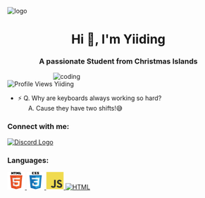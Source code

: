 ![logo](https://alpha-centauri-production.s3.amazonaws.com/uploads/content/174/header_image/header.jpg)

<h1 align="center">Hi 👋, I'm Yiiding</h1>
<h3 align="center">A passionate Student from Christmas Islands</h3>

<img align="right" alt="coding" width="400" src="https://user-images.githubusercontent.com/55389276/140866485-8fb1c876-9a8f-4d6a-98dc-08c4981eaf70.gif">

<p align="left"> <img src="https://komarev.com/ghpvc/?username=Yiiding&label=Profile%20views&color=0e75b6&style=flat" alt="Profile Views Yiiding" /> </p>

- ⚡ Q. Why are keyboards always working so hard? <br/>
  &nbsp; &nbsp; &nbsp; A. Cause they have two shifts!😅

<h3 align="left">Connect with me:</h3>
<p align="left">
    <a href="https://www.discordapp.com/users/915180184666271774" target="_blank" rel="noreferrer"> <img src="https://logodownload.org/wp-content/uploads/2017/11/discord-logo-2-1.png" alt="Discord Logo" width="40" height="40"/> </a> 
</p>

<h3 align="left">Languages:</h3>
<p align="left"> 
    <a href="https://www.w3.org/html/" target="_blank" rel="noreferrer"> <img src="https://raw.githubusercontent.com/devicons/devicon/master/icons/html5/html5-original-wordmark.svg" alt="HTML" width="40" height="40"/> </a> 
    <a href="https://www.w3.org/css/" target="_blank" rel="noreferrer"> <img src="https://raw.githubusercontent.com/devicons/devicon/master/icons/css3/css3-original-wordmark.svg" alt="CSS" width="40" height="40"/> </a> 
    <a href="https://developer.mozilla.org/en-US/docs/Web/JavaScript" target="_blank" rel="noreferrer"> <img src="https://raw.githubusercontent.com/devicons/devicon/master/icons/javascript/javascript-original.svg" alt="JS" width="40" height="40"/> </a> 
    <a href="https://learn.perl.org/" target="_blank" rel="noreferrer"> <img src="https://itzone.com.vn/wp-content/uploads/2019/04/perl.png" alt="HTML" width="40" height="40"/> </a> 
</p>

<!---
Yiiding/Yiiding is a ✨ special ✨ repository because its `README.md` (this file) appears on your GitHub profile.
You can click the Preview link to take a look at your changes.
--->
